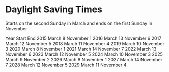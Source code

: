 # Daylight Saving Times

Starts on the second Sunday in March and ends on the first Sunday in November

Year 	Start 	End
2015 	March 8 	November 1
2016 	March 13 	November 6
2017 	March 12 	November 5
2018 	March 11 	November 4
2019 	March 10 	November 3
2020 	March 8 	November 1
2021 	March 14 	November 7
2022 	March 13 	November 6
2023 	March 12 	November 5
2024 	March 10 	November 3
2025 	March 9 	November 2
2026 	March 8 	November 1
2027 	March 14 	November 7
2028 	March 12 	November 5
2029 	March 11 	November 4
